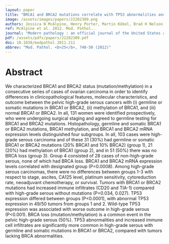 ```yaml
---
layout: paper
title: "BRCA1 and BRCA2 mutations correlate with TP53 abnormalities and presence of immune cell infiltrates in ovarian high-grade serous carcinoma."
image: /assets/images/papers/22282309.png
authors: Jessica N McAlpine, Henry Porter, Martin Köbel, Brad H Nelson, Leah M Prentice, Steve E Kalloger, Janine Senz, Katy Milne, Jiarui Ding, Sohrab P Shah, David G Huntsman, C Blake Gilks
ref: McAlpine et al. 2012. Mod. Pathol..
journal: "Modern pathology : an official journal of the United States and Canadian Academy of Pathology, Inc <b>25</b>, 740-50 (2012)"
pdf: /assets/pdfs/papers/22282309.pdf
doi: 10.1038/modpathol.2011.211
abbrev: "Mod. Pathol. <b>25</b>, 740-50 (2012)"
---
```


# Abstract

We characterized BRCA1 and BRCA2 status (mutation/methylation) in a consecutive series of cases of ovarian carcinoma in order to identify differences in clinicopathological features, molecular characteristics, and outcome between the pelvic high-grade serous cancers with (i) germline or somatic mutations in BRCA1 or BRCA2, (ii) methylation of BRCA1, and (iii) normal BRCA1 or BRCA2. In all, 131 women were identified prospectively, who were undergoing surgical staging and agreed to germline testing for BRCA1 and BRCA2 mutations. Histopathology, germline and somatic BRCA1 or BRCA2 mutations, BRCA1 methylation, and BRCA1 and BRCA2 mRNA expression levels distinguished four subgroups. In all, 103 cases were high-grade serous carcinoma and of these 31 (30%) had germline or somatic BRCA1 or BRCA2 mutations (20% BRCA1 and 10% BRCA2) (group 1), 21 (20%) had methylation of BRCA1 (group 2), and in 51 (50%) there was no BRCA loss (group 3). Group 4 consisted of 28 cases of non-high-grade serous, none of which had BRCA loss. BRCA1 and BRCA2 mRNA expression levels correlated with designated group (P=0.0008). Among high-grade serous carcinomas, there were no differences between groups 1-3 with respect to stage, ascites, CA125 level, platinum sensitivity, cytoreduction rate, neoadjuvant chemotherapy, or survival. Tumors with BRCA1 or BRCA2 mutations had increased immune infiltrates (CD20 and TIA-1) compared with high-grade serous without mutations (P=0.034, 0.027). TP53 expression differed between groups (P<0.0001), with abnormal TP53 expression in 49/50 tumors from groups 1 and 2. Wild-type TP53 expression was associated with worse outcome in high-grade serous (P<0.001). BRCA loss (mutation/methylation) is a common event in the pelvic high-grade serous (50%). TP53 abnormalities and increased immune cell infiltrates are significantly more common in high-grade serous with germline and somatic mutations in BRCA1 or BRCA2, compared with tumors lacking BRCA abnormalities.

